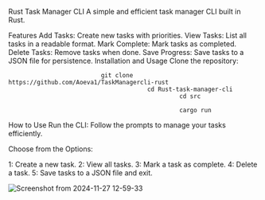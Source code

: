 Rust Task Manager CLI
A simple and efficient task manager CLI built in Rust.



Features
Add Tasks: Create new tasks with priorities.
View Tasks: List all tasks in a readable format.
Mark Complete: Mark tasks as completed.
Delete Tasks: Remove tasks when done.
Save Progress: Save tasks to a JSON file for persistence.
Installation and Usage
Clone the repository:



                              git clone https://github.com/Aoeva1/TaskManagercli-rust
                                           cd Rust-task-manager-cli
                                                    cd src

                                                    cargo run

How to Use
Run the CLI: Follow the prompts to manage your tasks efficiently.





Choose from the Options:

1: Create a new task.
2: View all tasks.
3: Mark a task as complete.
4: Delete a task.
5: Save tasks to a JSON file and exit.





![Screenshot from 2024-11-27 12-59-33](https://github.com/user-attachments/assets/fabcbb37-e73b-41db-8ab1-2a63f0a8170c)
